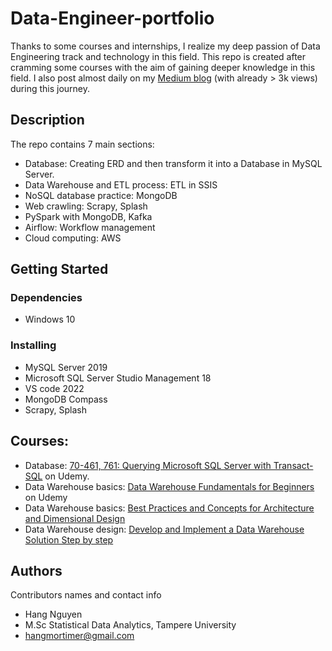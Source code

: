 # Data-Engineer-portfolio

Thanks to some courses and internships, I realize my deep passion of Data Engineering track and technology in this field.
This repo is created after cramming some courses with the aim of gaining deeper knowledge in this field.
I also post almost daily on my [Medium blog](https://hangmortimer.medium.com/) (with already > 3k views) during this journey. 

## Description

The repo contains 7 main sections:
- Database: Creating ERD and then  transform it into a Database in MySQL Server.
- Data Warehouse and ETL process: ETL in SSIS
- NoSQL database practice: MongoDB
- Web crawling: Scrapy, Splash
- PySpark with MongoDB, Kafka
- Airflow: Workflow management
- Cloud computing: AWS

## Getting Started

### Dependencies

* Windows 10

### Installing

* MySQL Server 2019
* Microsoft SQL Server Studio Management 18
* VS code 2022
* MongoDB Compass
* Scrapy, Splash

## Courses:
- Database:  [70-461, 761: Querying Microsoft SQL Server with Transact-SQL](https://funix.udemy.com/course-dashboard-redirect/?course_id=555384) on Udemy.
- Data Warehouse basics: [Data Warehouse Fundamentals for Beginners](https://funix.udemy.com/course/data-warehouse-fundamentals-for-beginners/learn/lecture/17728284?start=120#content) on Udemy
- Data Warehouse basics: [Best Practices and Concepts for Architecture and Dimensional Design](https://funix.udemy.com/course/data-warehouse-developer-sql-serveretlssisssasssrst-sql/learn/lecture/25518478#overview)
- Data Warehouse design: [Develop and Implement a Data Warehouse Solution Step by step](https://funix.udemy.com/course/data-warehouse-developer-sql-serveretlssisssasssrst-sql/learn/lecture/25518478#overview)

## Authors

Contributors names and contact info

* Hang Nguyen 
* M.Sc Statistical Data Analytics, Tampere University
* hangmortimer@gmail.com


